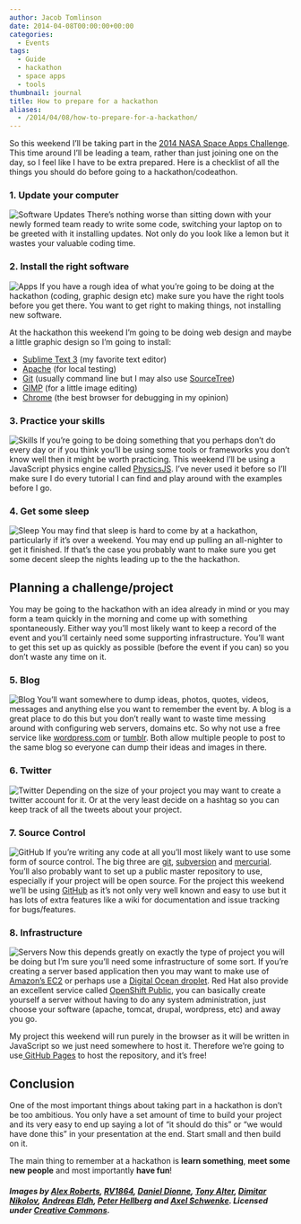 ```yaml
---
author: Jacob Tomlinson
date: 2014-04-08T00:00:00+00:00
categories:
  - Events
tags:
  - Guide
  - hackathon
  - space apps
  - tools
thumbnail: journal
title: How to prepare for a hackathon
aliases:
  - /2014/04/08/how-to-prepare-for-a-hackathon/
---
```


So this weekend I&#8217;ll be taking part in the [2014 NASA Space Apps Challenge][1]. This time around I&#8217;ll be leading a team, rather than just joining one on the day, so I feel like I have to be extra prepared. Here is a checklist of all the things you should do before going to a hackathon/codeathon.

### 1. Update your computer

![Software Updates](http://i.imgur.com/acQstYq.png)
There&#8217;s nothing worse than sitting down with your newly formed team ready to write some code, switching your laptop on to be greeted with it installing updates. Not only do you look like a lemon but it wastes your valuable coding time.


### 2. Install the right software

![Apps](http://i.imgur.com/EGVIZSP.png)
If you have a rough idea of what you&#8217;re going to be doing at the hackathon (coding, graphic design etc) make sure you have the right tools before you get there. You want to get right to making things, not installing new software.

At the hackathon this weekend I&#8217;m going to be doing web design and maybe a little graphic design so I&#8217;m going to install:

*   <a title="Sublime Test 3" href="http://www.sublimetext.com/3" target="_blank">Sublime Text 3</a> (my favorite text editor)
*   <a title="Apache" href="http://www.apache.org/" target="_blank">Apache</a> (for local testing)
*   <a title="Git" href="http://git-scm.com/" target="_blank">Git</a> (usually command line but I may also use <a title="SourceTree" href="http://www.sourcetreeapp.com/" target="_blank">SourceTree</a>)
*   <a title="GNU Image Manipulation Program [GIMP]" href="http://www.gimp.org/" target="_blank">GIMP</a> (for a little image editing)
*   <a title="Google Chrome" href="http://www.google.com/chrome/" target="_blank">Chrome</a> (the best browser for debugging in my opinion)


### 3. Practice your skills

![Skills](http://i.imgur.com/X2GXo4S.png)
If you&#8217;re going to be doing something that you perhaps don&#8217;t do every day or if you think you&#8217;ll be using some tools or frameworks you don&#8217;t know well then it might be worth practicing. This weekend I&#8217;ll be using a JavaScript physics engine called <a title="PhysicsJS" href="http://wellcaffeinated.net/PhysicsJS/" target="_blank">PhysicsJS</a>. I&#8217;ve never used it before so I&#8217;ll make sure I do every tutorial I can find and play around with the examples before I go.


### 4. Get some sleep

![Sleep](http://i.imgur.com/PHGH0xj.png)
You may find that sleep is hard to come by at a hackathon, particularly if it&#8217;s over a weekend. You may end up pulling an all-nighter to get it finished. If that&#8217;s the case you probably want to make sure you get some decent sleep the nights leading up to the the hackathon.


## **Planning a challenge/project**

You may be going to the hackathon with an idea already in mind or you may form a team quickly in the morning and come up with something spontaneously. Either way you&#8217;ll most likely want to keep a record of the event and you&#8217;ll certainly need some supporting infrastructure. You&#8217;ll want to get this set up as quickly as possible (before the event if you can) so you don&#8217;t waste any time on it.

### 5. Blog

![Blog](http://i.imgur.com/1kUC2OB.png)
You&#8217;ll want somewhere to dump ideas, photos, quotes, videos, messages and anything else you want to remember the event by. A blog is a great place to do this but you don&#8217;t really want to waste time messing around with configuring web servers, domains etc. So why not use a free service like [wordpress.com][9] or <a title="Tumblr" href="http://www.tumblr.com" target="_blank">tumblr</a>. Both allow multiple people to post to the same blog so everyone can dump their ideas and images in there.


### 6. Twitter

![Twitter](http://i.imgur.com/jxKqJyC.png)
Depending on the size of your project you may want to create a twitter account for it. Or at the very least decide on a hashtag so you can keep track of all the tweets about your project.


### 7. Source Control

![GitHub](http://i.imgur.com/WmfRE1A.png)
If you&#8217;re writing any code at all you&#8217;ll most likely want to use some form of source control. The big three are <a title="Git" href="http://git-scm.com/" target="_blank">git</a>, <a title="Subversion" href="http://subversion.apache.org/" target="_blank">subversion</a> and <a title="Mercurial" href="http://mercurial.selenic.com/" target="_blank">mercurial</a>. You&#8217;ll also probably want to set up a public master repository to use, especially if your project will be open source. For the project this weekend we&#8217;ll be using <a title="GitHub" href="https://github.com/" target="_blank">GitHub</a> as it&#8217;s not only very well known and easy to use but it has lots of extra features like a wiki for documentation and issue tracking for bugs/features.


### 8. Infrastructure

![Servers](http://i.imgur.com/n1OGTXa.png)
Now this depends greatly on exactly the type of project you will be doing but I&#8217;m sure you&#8217;ll need some infrastructure of some sort. If you&#8217;re creating a server based application then you may want to make use of <a title="Amazon EC2" href="https://aws.amazon.com/ec2/" target="_blank">Amazon&#8217;s EC2</a> or perhaps use a <a title="Digital Ocean" href="https://www.digitalocean.com/" target="_blank">Digital Ocean droplet</a>. Red Hat also provide an excellent service called <a title="OpenShift" href="https://www.openshift.com/" target="_blank">OpenShift Public</a>, you can basically create yourself a server without having to do any system administration, just choose your software (apache, tomcat, drupal, wordpress, etc) and away you go.

My project this weekend will run purely in the browser as it will be written in JavaScript so we just need somewhere to host it. Therefore we&#8217;re going to use<a title="GitHub Pages" href="https://pages.github.com/" target="_blank"> GitHub Pages</a> to host the repository, and it&#8217;s free!


## Conclusion

One of the most important things about taking part in a hackathon is don&#8217;t be too ambitious. You only have a set amount of time to build your project and its very easy to end up saying a lot of &#8220;it should do this&#8221; or &#8220;we would have done this&#8221; in your presentation at the end. Start small and then build on it.

The main thing to remember at a hackathon is **learn something**, **meet some new people** and most importantly **have fun**!

##### Images by [Alex Roberts][2], [RV1864][4], [Daniel Dionne][5], [Tony Alter][6], [Dimitar Nikolov][8], [Andreas Eldh][10], [Peter Hellberg][11] and [Axel Schwenke][12]. Licensed under [Creative Commons][3].
 [1]: https://2014.spaceappschallenge.org/ "2014 NASA Space Apps Challenge"
 [2]: https://www.flickr.com/photos/bovinity/
 [3]: https://creativecommons.org/licenses/by-sa/2.0/
 [4]: https://www.flickr.com/photos/summer1978/
 [5]: https://www.flickr.com/photos/mrzeon/
 [6]: https://www.flickr.com/photos/78428166@N00/
 [7]: https://creativecommons.org/licenses/by/2.0/
 [8]: https://www.flickr.com/photos/dimnikolov/
 [9]: http://wordpress.com/ "Wordpress"
 [10]: https://www.flickr.com/photos/eldh/
 [11]: https://www.flickr.com/photos/peterhellberg/
 [12]: https://www.flickr.com/photos/schwenke/
